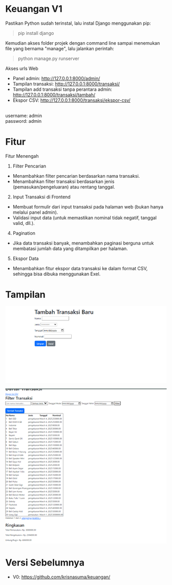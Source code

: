 # Keuangan V1

Pastikan Python sudah terinstal, lalu instal Django menggunakan pip:
<br>
>pip install django

Kemudian akses folder projek dengan command line sampai menemukan file yang bernama "manage", lalu jalankan perintah: 
<br>
>python manage.py runserver

Akses urls Web
* Panel admin: http://127.0.0.1:8000/admin/
* Tampilan transaksi: http://127.0.0.1:8000/transaksi/
* Tampilan add transaksi tanpa perantara admin: http://127.0.0.1:8000/transaksi/tambah/
* Ekspor CSV: http://127.0.0.1:8000/transaksi/ekspor-csv/

<br>
username: admin
<br>
password: admin

# Fitur
Fitur Menengah
<br>
1. Filter Pencarian
* Menambahkan filter pencarian berdasarkan nama transaksi.
* Menambahkan filter transaksi berdasarkan jenis (pemasukan/pengeluaran) atau rentang tanggal.

2. Input Transaksi di Frontend
* Membuat formulir dari input transaksi pada halaman web (bukan hanya melalui panel admin).
* Validasi input data (untuk memastikan nominal tidak negatif, tanggal valid, dll.).
  
4. Pagination
* Jika data transaksi banyak, menambahkan paginasi berguna untuk membatasi jumlah data yang ditampilkan per halaman.
  
5. Ekspor Data
* Menambahkan fitur ekspor data transaksi ke dalam format CSV, sehingga bisa dibuka menggunakan Exel.

# Tampilan

![Sample Image](https://github.com/krisnasuma/keuangan1/blob/main/TampilaFormAddData.PNG)

![Sample Image](https://github.com/krisnasuma/keuangan1/blob/main/TampilanV1.PNG)

# Versi Sebelumnya
* V0: https://github.com/krisnasuma/keuangan/
